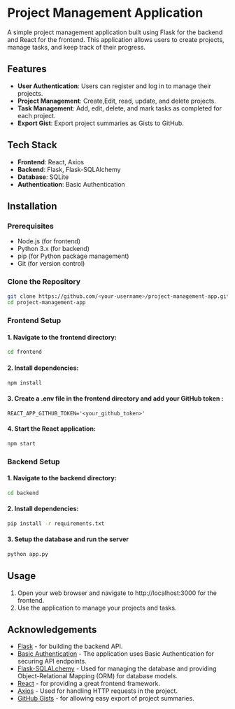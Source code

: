 # Project Management Application

A simple project management application built using Flask for the backend and React for the frontend. This application allows users to create projects, manage tasks, and keep track of their progress.

## Features

- **User Authentication**: Users can register and log in to manage their projects.
- **Project Management**: Create,Edit, read, update, and delete projects.
- **Task Management**: Add, edit, delete, and mark tasks as completed for each project.
- **Export Gist**: Export project summaries as Gists to GitHub.

## Tech Stack

- **Frontend**: React, Axios
- **Backend**: Flask, Flask-SQLAlchemy
- **Database**: SQLite
- **Authentication**: Basic Authentication

## Installation

### Prerequisites

- Node.js (for frontend)
- Python 3.x (for backend)
- pip (for Python package management)
- Git (for version control)

### Clone the Repository

```bash
git clone https://github.com/<your-username>/project-management-app.git
cd project-management-app
```
### Frontend Setup
#### 1. Navigate to the frontend directory:
```bash
cd frontend
```

#### 2. Install dependencies:
```bash
npm install
```

#### 3. Create a .env file in the frontend directory and add your GitHub token :
```plaintext
REACT_APP_GITHUB_TOKEN='<your_github_token>'
```

#### 4. Start the React application:
```bash
npm start
```

### Backend Setup
#### 1. Navigate to the backend directory:
```bash
cd backend
```

#### 2. Install dependencies:
```bash
pip install -r requirements.txt
```

#### 3. Setup the database and run the server
```bash
python app.py
```


## Usage
1. Open your web browser and navigate to http://localhost:3000 for the frontend.
2. Use the application to manage your projects and tasks.

## Acknowledgements
- [Flask](https://flask.palletsprojects.com/) - for building the backend API.
- [Basic Authentication](https://developer.mozilla.org/en-US/docs/Web/HTTP/Authentication) - The application uses Basic Authentication for securing API endpoints.
- [Flask-SQLALchemy](https://flask-sqlalchemy.readthedocs.io/en/3.1.x/api/#module-flask_sqlalchemy) - Used for managing the database and providing Object-Relational Mapping (ORM) for database models.
- [React](https://reactjs.org/) - for providing a great frontend framework.
- [Axios](https://axios-http.com/docs/api_intro) - Used for handling HTTP requests in the project.
- [GitHub Gists](https://gist.github.com/) - for allowing easy export of project summaries.
